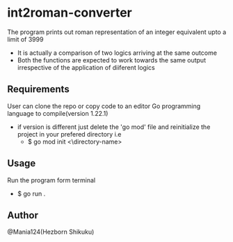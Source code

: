# int2roman-converter
The program prints out roman representation of an integer equivalent upto a limit of 3999
* It is actually a comparison of two logics arriving at the same outcome 
* Both the functions are expected to work towards the same output irrespective of the application of diiferent logics

## Requirements
User can clone the repo or copy code to an editor
Go programming language to compile(version 1.22.1)
* if version is different just delete the 'go mod' file and reinitialize the project in your prefered directory i.e
    * $ go mod init <\directory-name\>
## Usage
Run the program form terminal
* $ go run . <int-input>

## Author
@Mania124(Hezborn Shikuku)

